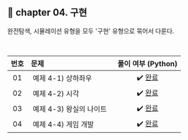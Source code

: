 ## 🚩 chapter 04. 구현

완전탐색, 시뮬레이션 유형을 모두 '구현' 유형으로 묶어서 다룬다. 

<br>

| **번호** | **문제** | **풀이 여부 (Python)** |
|:--------:|:--------|:-------------:|
| 01 | &nbsp;예제 4-1) 상하좌우&nbsp;&nbsp; | &nbsp;✔️ [완료](https://github.com/yuuforest/Baekjoon/blob/main/01%20%EC%9D%B4%EC%BD%94%ED%85%8C/chapter04/%EC%83%81%ED%95%98%EC%A2%8C%EC%9A%B0.py)&nbsp; |
| 02 | &nbsp;예제 4-2) 시각&nbsp;&nbsp; | &nbsp;✔️ [완료](https://github.com/yuuforest/Baekjoon/blob/main/01%20%EC%9D%B4%EC%BD%94%ED%85%8C/chapter04/%EC%8B%9C%EA%B0%81.py)&nbsp; |
| 03 | &nbsp;예제 4-3) 왕실의 나이트&nbsp;&nbsp; | &nbsp;✔️ [완료](https://github.com/yuuforest/Baekjoon/blob/main/01%20%EC%9D%B4%EC%BD%94%ED%85%8C/chapter04/%EC%99%95%EC%8B%A4%EC%9D%98%20%EB%82%98%EC%9D%B4%ED%8A%B8.py)&nbsp; |
| 04 | &nbsp;예제 4-4) 게임 개발&nbsp;&nbsp; | &nbsp;✔️ [완료](https://github.com/yuuforest/Baekjoon/blob/main/01%20%EC%9D%B4%EC%BD%94%ED%85%8C/chapter04/%EA%B2%8C%EC%9E%84%20%EA%B0%9C%EB%B0%9C.py)&nbsp; |